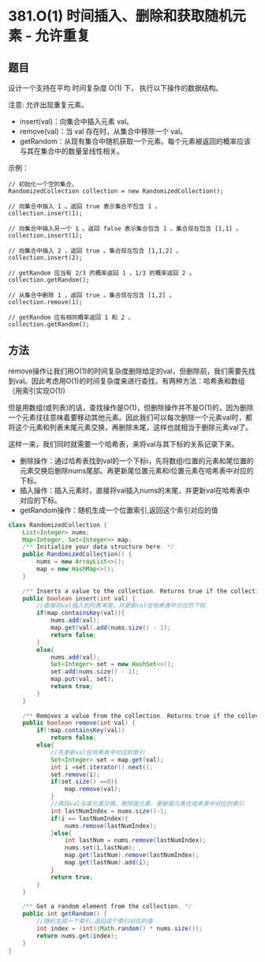 # 381.O(1) 时间插入、删除和获取随机元素 - 允许重复

## 题目

设计一个支持在平均 时间复杂度 O(1) 下， 执行以下操作的数据结构。

注意: 允许出现重复元素。

* insert(val)：向集合中插入元素 val。
* remove(val)：当 val 存在时，从集合中移除一个 val。
* getRandom：从现有集合中随机获取一个元素。每个元素被返回的概率应该与其在集合中的数量呈线性相关。

示例：


    // 初始化一个空的集合。
    RandomizedCollection collection = new RandomizedCollection();

    // 向集合中插入 1 。返回 true 表示集合不包含 1 。
    collection.insert(1);

    // 向集合中插入另一个 1 。返回 false 表示集合包含 1 。集合现在包含 [1,1] 。
    collection.insert(1);

    // 向集合中插入 2 ，返回 true 。集合现在包含 [1,1,2] 。
    collection.insert(2);

    // getRandom 应当有 2/3 的概率返回 1 ，1/3 的概率返回 2 。
    collection.getRandom();

    // 从集合中删除 1 ，返回 true 。集合现在包含 [1,2] 。
    collection.remove(1);

    // getRandom 应有相同概率返回 1 和 2 。
    collection.getRandom();


## 方法
remove操作让我们用O(1)的时间复杂度删除给定的val，但删除前，我们需要先找到val。因此考虑用O(1)的时间复杂度来进行查找，有两种方法：哈希表和数组（用索引实现O(1))

但是用数组(或列表)的话，查找操作是O(1)，但删除操作并不是O(1)的，因为删除一个元素往往意味着要移动其他元素。因此我们可以每次删除一个元素val时，都将这个元素和列表末尾元素交换，再删除末尾，这样也就相当于删除元素val了。

这样一来，我们同时就需要一个哈希表，来将val与其下标的关系记录下来。

* 删除操作：通过哈希表找到val的一个下标i，先将数组i位置的元素和尾位置的元素交换后删除nums尾部。再更新尾位置元素和i位置元素在哈希表中对应的下标。
* 插入操作：插入元素时，直接将val插入nums的末尾，并更新val在哈希表中对应的下标。
* getRandom操作：随机生成一个位置索引,返回这个索引对应的值


```java
class RandomizedCollection {
    List<Integer> nums;
    Map<Integer, Set<Integer>> map;
    /** Initialize your data structure here. */
    public RandomizedCollection() {
        nums = new ArrayList<>();
        map = new HashMap<>();
    }
    
    /** Inserts a value to the collection. Returns true if the collection did not already contain the specified element. */
    public boolean insert(int val) {
        //直接将val插入到列表末尾，并更新val在哈希表中对应的下标
        if(map.containsKey(val)){
            nums.add(val);
            map.get(val).add(nums.size() - 1);
            return false;
        }
        else{
            nums.add(val);
            Set<Integer> set = new HashSet<>();
            set.add(nums.size() - 1);
            map.put(val, set);
            return true;
        }
    }
    
    /** Removes a value from the collection. Returns true if the collection contained the specified element. */
    public boolean remove(int val) {
        if(!map.containsKey(val))
            return false;
        else{
            //先更新val在哈希表中对应的索引
            Set<Integer> set = map.get(val);
            int i =set.iterator().next();
            set.remove(i);
            if(set.size() ==0){
                map.remove(val);
            }
            //再将val与尾元素交换，删除尾元素，更新尾元素在哈希表中对应的索引
            int lastNumIndex = nums.size()-1;
            if(i == lastNumIndex){
                nums.remove(lastNumIndex);
            }else{
                int lastNum = nums.remove(lastNumIndex);
                nums.set(i,lastNum);
                map.get(lastNum).remove(lastNumIndex);
                map.get(lastNum).add(i);
            }
            return true;
        }
    }
    
    /** Get a random element from the collection. */
    public int getRandom() {
        //随机生成一个索引,返回这个索引对应的值
        int index = (int)(Math.random() * nums.size());
        return nums.get(index);
    }
}
```